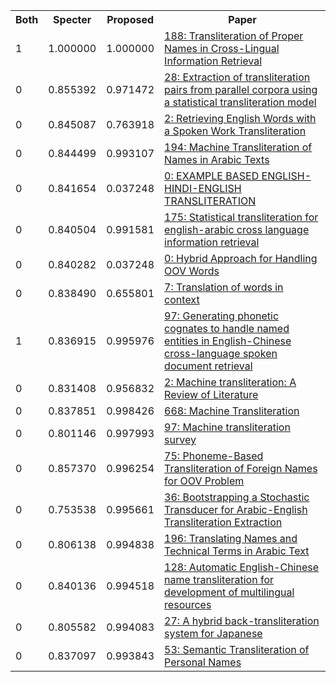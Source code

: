 <html><table><tr>
<th>Both</th>
<th>Specter</th>
<th>Proposed</th>
<th>Paper</th>
</tr>
<tr>
<td>1</td>
<td>1.000000</td>
<td>1.000000</td>
<td><a href="https://www.semanticscholar.org/paper/bd05f241c285a88f323b9586cfc890447e712a27">188: Transliteration of Proper Names in Cross-Lingual Information Retrieval</a></td>
</tr>
<tr>
<td>0</td>
<td>0.855392</td>
<td>0.971472</td>
<td><a href="https://www.semanticscholar.org/paper/8054ae5f8fbe295894613e0cddb714e5ac0cef3e">28: Extraction of transliteration pairs from parallel corpora using a statistical transliteration model</a></td>
</tr>
<tr>
<td>0</td>
<td>0.845087</td>
<td>0.763918</td>
<td><a href="https://www.semanticscholar.org/paper/cf90fafc6acd79628084c6f4198be535eabf8676">2: Retrieving English Words with a Spoken Work Transliteration</a></td>
</tr>
<tr>
<td>0</td>
<td>0.844499</td>
<td>0.993107</td>
<td><a href="https://www.semanticscholar.org/paper/bbdadcfc63aad4f11b8a9913f5560df0bf0445c6">194: Machine Transliteration of Names in Arabic Texts</a></td>
</tr>
<tr>
<td>0</td>
<td>0.841654</td>
<td>0.037248</td>
<td><a href="https://www.semanticscholar.org/paper/2cc24703d67c675565305eccc53eab90c7e8bdfa">0: EXAMPLE BASED ENGLISH-HINDI-ENGLISH TRANSLITERATION</a></td>
</tr>
<tr>
<td>0</td>
<td>0.840504</td>
<td>0.991581</td>
<td><a href="https://www.semanticscholar.org/paper/3527e7feaf1445c84ba3396582ed482805a499b2">175: Statistical transliteration for english-arabic cross language information retrieval</a></td>
</tr>
<tr>
<td>0</td>
<td>0.840282</td>
<td>0.037248</td>
<td><a href="https://www.semanticscholar.org/paper/0b7c1d6bf535dac08d3884662bf6ebde81d34ccc">0: Hybrid Approach for Handling OOV Words</a></td>
</tr>
<tr>
<td>0</td>
<td>0.838490</td>
<td>0.655801</td>
<td><a href="https://www.semanticscholar.org/paper/f16741b868399698482676785de607d40601bba6">7: Translation of words in context</a></td>
</tr>
<tr>
<td>1</td>
<td>0.836915</td>
<td>0.995976</td>
<td><a href="https://www.semanticscholar.org/paper/dd9f565066e6919fc43a4816689dd9d48028e1c8">97: Generating phonetic cognates to handle named entities in English-Chinese cross-language spoken document retrieval</a></td>
</tr>
<tr>
<td>0</td>
<td>0.831408</td>
<td>0.956832</td>
<td><a href="https://www.semanticscholar.org/paper/86308e7d10cd8f8e3eab221d74b40e4c325a3133">2: Machine transliteration: A Review of Literature</a></td>
</tr>
<tr>
<td>0</td>
<td>0.837851</td>
<td>0.998426</td>
<td><a href="https://www.semanticscholar.org/paper/96aba9b1e93cb8d730086c178445af6cd9daa859">668: Machine Transliteration</a></td>
</tr>
<tr>
<td>0</td>
<td>0.801146</td>
<td>0.997993</td>
<td><a href="https://www.semanticscholar.org/paper/e7ce9d340604ea6ab983596f3a94b99229e6bab9">97: Machine transliteration survey</a></td>
</tr>
<tr>
<td>0</td>
<td>0.857370</td>
<td>0.996254</td>
<td><a href="https://www.semanticscholar.org/paper/ebf61c14df42cb382c7cbe121fce4123f3c283fc">75: Phoneme-Based Transliteration of Foreign Names for OOV Problem</a></td>
</tr>
<tr>
<td>0</td>
<td>0.753538</td>
<td>0.995661</td>
<td><a href="https://www.semanticscholar.org/paper/2e67fd700be5d9d9b82d71c412771e7bceee70f7">36: Bootstrapping a Stochastic Transducer for Arabic-English Transliteration Extraction</a></td>
</tr>
<tr>
<td>0</td>
<td>0.806138</td>
<td>0.994838</td>
<td><a href="https://www.semanticscholar.org/paper/bf74e2924e5515be7d77b6c96e9d913ec13d271b">196: Translating Names and Technical Terms in Arabic Text</a></td>
</tr>
<tr>
<td>0</td>
<td>0.840136</td>
<td>0.994518</td>
<td><a href="https://www.semanticscholar.org/paper/752edf6f1bf75d93feacf2d76d80367c252a8e50">128: Automatic English-Chinese name transliteration for development of multilingual resources</a></td>
</tr>
<tr>
<td>0</td>
<td>0.805582</td>
<td>0.994083</td>
<td><a href="https://www.semanticscholar.org/paper/1e54b494ac826b1560a20e261a7c20f077092bf8">27: A hybrid back-transliteration system for Japanese</a></td>
</tr>
<tr>
<td>0</td>
<td>0.837097</td>
<td>0.993843</td>
<td><a href="https://www.semanticscholar.org/paper/1d27da6f431d57a59f60a2be12594c876989f52c">53: Semantic Transliteration of Personal Names</a></td>
</tr>
</table></html>
